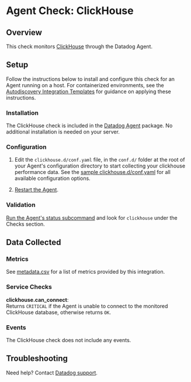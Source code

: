 # Agent Check: ClickHouse

## Overview

This check monitors [ClickHouse][1] through the Datadog Agent.

## Setup

Follow the instructions below to install and configure this check for an Agent running on a host. For containerized environments, see the [Autodiscovery Integration Templates][2] for guidance on applying these instructions.

### Installation

The ClickHouse check is included in the [Datadog Agent][3] package.
No additional installation is needed on your server.

### Configuration

1. Edit the `clickhouse.d/conf.yaml` file, in the `conf.d/` folder at the root of your Agent's configuration directory to start collecting your clickhouse performance data. See the [sample clickhouse.d/conf.yaml][4] for all available configuration options.

2. [Restart the Agent][5].

### Validation

[Run the Agent's status subcommand][6] and look for `clickhouse` under the Checks section.

## Data Collected

### Metrics

See [metadata.csv][7] for a list of metrics provided by this integration.

### Service Checks

**clickhouse.can_connect**:<br>
Returns `CRITICAL` if the Agent is unable to connect to the monitored ClickHouse database, otherwise returns `OK`.

### Events

The ClickHouse check does not include any events.

## Troubleshooting

Need help? Contact [Datadog support][8].

[1]: https://clickhouse.yandex
[2]: https://docs.datadoghq.com/agent/autodiscovery/integrations
[3]: https://docs.datadoghq.com/agent/
[4]: https://github.com/DataDog/integrations-core/blob/master/clickhouse/datadog_checks/clickhouse/data/conf.yaml.example
[5]: https://docs.datadoghq.com/agent/guide/agent-commands/?tab=agentv6#start-stop-and-restart-the-agent
[6]: https://docs.datadoghq.com/agent/guide/agent-commands/?tab=agentv6#agent-status-and-information
[7]: https://github.com/DataDog/integrations-core/blob/master/clickhouse/metadata.csv
[8]: https://docs.datadoghq.com/help
